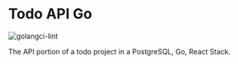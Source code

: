 # Todo API Go

![golangci-lint](https://img.shields.io/github/actions/workflow/status/ericthomasca/todo-api-go/golangci-lint.yml?label=golangci-lint)

The API portion of a todo project in a PostgreSQL, Go, React Stack.
